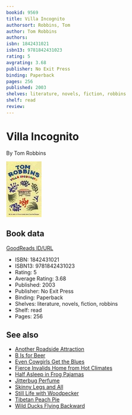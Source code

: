 ```yaml
---
bookid: 9569
title: Villa Incognito
authorsort: Robbins, Tom
author: Tom Robbins
authors: 
isbn: 1842431021
isbn13: 9781842431023
rating: 5
avgrating: 3.68
publisher: No Exit Press
binding: Paperback
pages: 256
published: 2003
shelves: literature, novels, fiction, robbins
shelf: read
review: 
---
```


# Villa Incognito

By Tom Robbins

![](../../assets/bookcovers/1166031051l/9569.jpg)

## Book data

[GoodReads ID/URL](https://www.goodreads.com/book/show/9569)

- ISBN: 1842431021
- ISBN13: 9781842431023
- Rating: 5
- Average Rating: 3.68
- Published: 2003
- Publisher: No Exit Press
- Binding: Paperback
- Shelves: literature, novels, fiction, robbins
- Shelf: read
- Pages: 256


## See also

- [Another Roadside Attraction](Another_Roadside_Attraction.md)
- [B Is for Beer](B_Is_for_Beer.md)
- [Even Cowgirls Get the Blues](Even_Cowgirls_Get_the_Blues.md)
- [Fierce Invalids Home from Hot Climates](Fierce_Invalids_Home_from_Hot_Climates.md)
- [Half Asleep in Frog Pajamas](Half_Asleep_in_Frog_Pajamas.md)
- [Jitterbug Perfume](Jitterbug_Perfume.md)
- [Skinny Legs and All](Skinny_Legs_and_All.md)
- [Still Life with Woodpecker](Still_Life_with_Woodpecker.md)
- [Tibetan Peach Pie](Tibetan_Peach_Pie-_A_True_Account_of_an_Imaginative_Life.md)
- [Wild Ducks Flying Backward](Wild_Ducks_Flying_Backward.md)
